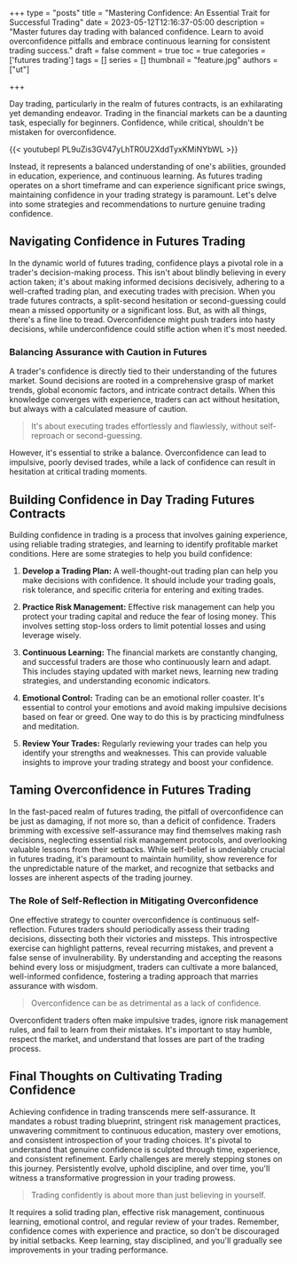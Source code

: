 +++
type = "posts"
title = "Mastering Confidence: An Essential Trait for Successful Trading"
date =  2023-05-12T12:16:37-05:00
description = "Master futures day trading with balanced confidence. Learn to avoid overconfidence pitfalls and embrace continuous learning for consistent trading success."
draft = false
comment = true
toc = true
categories = ['futures trading']
tags = []
series = []
thumbnail = "feature.jpg"
authors = ["ut"]

+++

Day trading, particularly in the realm of futures contracts, is an exhilarating yet demanding endeavor. Trading in the financial markets can be a daunting task, especially for beginners. Confidence, while critical, shouldn't be mistaken for overconfidence.

{{< youtubepl PL9uZis3GV47yLhTR0U2XddTyxKMiNYbWL >}}

Instead, it represents a balanced understanding of one's abilities, grounded in education, experience, and continuous learning. As futures trading operates on a short timeframe and can experience significant price swings, maintaining confidence in your trading strategy is paramount. Let's delve into some strategies and recommendations to nurture genuine trading confidence.

## Navigating Confidence in Futures Trading

In the dynamic world of futures trading, confidence plays a pivotal role in a trader's decision-making process. This isn't about blindly believing in every action taken; it's about making informed decisions decisively, adhering to a well-crafted trading plan, and executing trades with precision. When you trade futures contracts, a split-second hesitation or second-guessing could mean a missed opportunity or a significant loss. But, as with all things, there's a fine line to tread. Overconfidence might push traders into hasty decisions, while underconfidence could stifle action when it's most needed.

### Balancing Assurance with Caution in Futures

A trader's confidence is directly tied to their understanding of the futures market. Sound decisions are rooted in a comprehensive grasp of market trends, global economic factors, and intricate contract details. When this knowledge converges with experience, traders can act without hesitation, but always with a calculated measure of caution.

> It's about executing trades effortlessly and flawlessly, without self-reproach or second-guessing.

However, it's essential to strike a balance. Overconfidence can lead to impulsive, poorly devised trades, while a lack of confidence can result in hesitation at critical trading moments.

## Building Confidence in Day Trading Futures Contracts

Building confidence in trading is a process that involves gaining experience, using reliable trading strategies, and learning to identify profitable market conditions. Here are some strategies to help you build confidence:

1. **Develop a Trading Plan:** A well-thought-out trading plan can help you make decisions with confidence. It should include your trading goals, risk tolerance, and specific criteria for entering and exiting trades.

2. **Practice Risk Management:** Effective risk management can help you protect your trading capital and reduce the fear of losing money. This involves setting stop-loss orders to limit potential losses and using leverage wisely.

3. **Continuous Learning:** The financial markets are constantly changing, and successful traders are those who continuously learn and adapt. This includes staying updated with market news, learning new trading strategies, and understanding economic indicators.

4. **Emotional Control:** Trading can be an emotional roller coaster. It's essential to control your emotions and avoid making impulsive decisions based on fear or greed. One way to do this is by practicing mindfulness and meditation.

5. **Review Your Trades:** Regularly reviewing your trades can help you identify your strengths and weaknesses. This can provide valuable insights to improve your trading strategy and boost your confidence.

## Taming Overconfidence in Futures Trading

In the fast-paced realm of futures trading, the pitfall of overconfidence can be just as damaging, if not more so, than a deficit of confidence. Traders brimming with excessive self-assurance may find themselves making rash decisions, neglecting essential risk management protocols, and overlooking valuable lessons from their setbacks. While self-belief is undeniably crucial in futures trading, it's paramount to maintain humility, show reverence for the unpredictable nature of the market, and recognize that setbacks and losses are inherent aspects of the trading journey.

### The Role of Self-Reflection in Mitigating Overconfidence

One effective strategy to counter overconfidence is continuous self-reflection. Futures traders should periodically assess their trading decisions, dissecting both their victories and missteps. This introspective exercise can highlight patterns, reveal recurring mistakes, and prevent a false sense of invulnerability. By understanding and accepting the reasons behind every loss or misjudgment, traders can cultivate a more balanced, well-informed confidence, fostering a trading approach that marries assurance with wisdom.

> Overconfidence can be as detrimental as a lack of confidence.

Overconfident traders often make impulsive trades, ignore risk management rules, and fail to learn from their mistakes. It's important to stay humble, respect the market, and understand that losses are part of the trading process.

## Final Thoughts on Cultivating Trading Confidence

Achieving confidence in trading transcends mere self-assurance. It mandates a robust trading blueprint, stringent risk management practices, unwavering commitment to continuous education, mastery over emotions, and consistent introspection of your trading choices. It's pivotal to understand that genuine confidence is sculpted through time, experience, and consistent refinement. Early challenges are merely stepping stones on this journey. Persistently evolve, uphold discipline, and over time, you'll witness a transformative progression in your trading prowess.

> Trading confidently is about more than just believing in yourself.

It requires a solid trading plan, effective risk management, continuous learning, emotional control, and regular review of your trades. Remember, confidence comes with experience and practice, so don't be discouraged by initial setbacks. Keep learning, stay disciplined, and you'll gradually see improvements in your trading performance.
